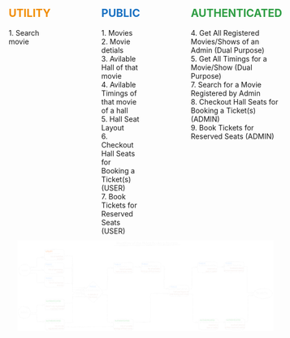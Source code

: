 <div style="display: flex; flex-direction: row; justify-content: center; gap: 100px">
    <div>
        <h2 style="color: #f08c00">UTILITY</h2>
        <div>1. Search movie</div>
    </div>
    <div>
        <h2 style="color: #1971c2">PUBLIC</h2>
            <div>1. Movies </div>
            <div>2. Movie detials </div>
            <div>3. Avilable Hall of that movie </div>
            <div>4. Avilable Timings of that movie of a hall </div>
            <div>5. Hall Seat Layout </div>
            <div>6. Checkout Hall Seats for Booking a Ticket(s) (USER) </div>
            <div>7. Book Tickets for Reserved Seats (USER) </div>
        </div>
    <div>
        <h2 style="color: #2f9e44">AUTHENTICATED</h2>
        <div>4. Get All Registered Movies/Shows of an Admin (Dual Purpose) </div>
        <div>5. Get All Timings for a Movie/Show (Dual Purpose) </div>
        <div>7. Search for a Movie Registered by Admin </div> 
        <div>8. Checkout Hall Seats for Booking a Ticket(s) (ADMIN) </div> 
        <div>9. Book Tickets for Reserved Seats (ADMIN) </div>
    </div>
</div>
<div style="margin-top: 10px;display: flex; justify-content: center; align-items: center;">
    <img src="./assets/booking-process-flow.svg" alt="Booking Process Flow"/>
</div>
